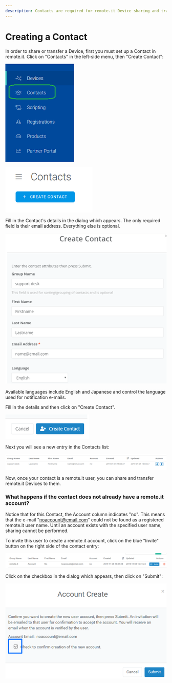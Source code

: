 ```yaml
---
description: Contacts are required for remote.it Device sharing and transfer.
---
```


# Creating a Contact

In order to share or transfer a Device, first you must set up a Contact in remote.it. Click on "Contacts" in the left-side menu, then "Create Contact":

![](../../.gitbook/assets/image%20%28455%29.png)

![](../../.gitbook/assets/image%20%28526%29.png)

Fill in the Contact's details in the dialog which appears.  The only required field is their email address. Everything else is optional.

![](../../.gitbook/assets/image%20%28151%29.png)

Available languages include English and Japanese and control the language used for notification e-mails.

Fill in the details and then click on "Create Contact".  

![](../../.gitbook/assets/image%20%28292%29.png)

Next you will see a new entry in the Contacts list:

![](../../.gitbook/assets/image%20%28132%29.png)

Now, once your contact is a remote.it user, you can share and transfer remote.it Devices to them.

### What happens if the contact does not already have a remote.it account?

Notice that for this Contact, the Account column indicates "no".  This means that the e-mail "noaccount@email.com" could not be found as a registered remote.it user name.  Until an account exists with the specified user name, sharing cannot be performed.

To invite this user to create a remote.it account, click on the blue "Invite" button on the right side of the contact entry:

![](../../.gitbook/assets/image%20%28110%29.png)

Click on the checkbox in the dialog which appears, then click on "Submit":

![](../../.gitbook/assets/image%20%2830%29.png)

